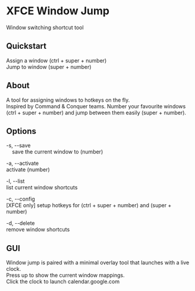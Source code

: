 # XFCE Window Jump
Window switching shortcut tool

## Quickstart
Assign a window (ctrl + super + number)  
Jump to window (super + number)


## About
A tool for assigning windows to hotkeys on the fly.  
Inspired by Command & Conquer teams. Number your favourite windows (ctrl + super + number) and jump between them easily (super + number).


## Options
-s, --save  
&nbsp;&nbsp;&nbsp;&nbsp;save the current window to (number)

-a, --activate  
  activate (number)

-l, --list  
  list current window shortcuts

-c, --config  
  [XFCE only] setup hotkeys for (ctrl + super + number) and (super + number)

-d, --delete  
  remove window shortcuts
  

## GUI
Window jump is paired with a minimal overlay tool that launches with a live clock.  
Press up to show the current window mappings.  
Click the clock to launch calendar.google.com



